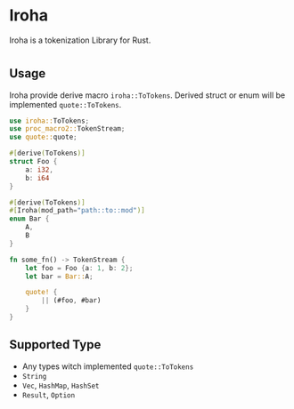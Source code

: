 # Iroha
Iroha is a tokenization Library for Rust.

# 

## Usage
Iroha provide derive macro `iroha::ToTokens`.
Derived struct or enum will be implemented `quote::ToTokens`.

```rust
use iroha::ToTokens;
use proc_macro2::TokenStream;
use quote::quote;

#[derive(ToTokens)]
struct Foo {
    a: i32,
    b: i64
}

#[derive(ToTokens)]
#[Iroha(mod_path="path::to::mod")]
enum Bar {
    A,
    B
}

fn some_fn() -> TokenStream {
    let foo = Foo {a: 1, b: 2};
    let bar = Bar::A;

    quote! {
        || (#foo, #bar)
    }
}
```

## Supported Type 
* Any types witch implemented `quote::ToTokens`
* `String`
* `Vec`, `HashMap`, `HashSet`
* `Result`, `Option`
